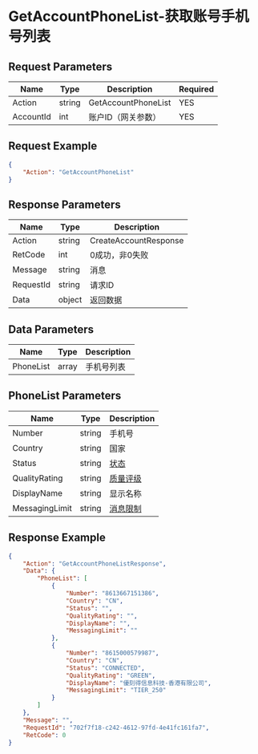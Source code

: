 # GetAccountPhoneList-获取账号手机号列表

## Request Parameters
| Name      | Type   | Description         | Required |
| --------- | ------ | ------------------- | -------- |
| Action    | string | GetAccountPhoneList | YES      |
| AccountId | int    | 账户ID（网关参数）  | YES      |

## Request Example
```json
{
    "Action": "GetAccountPhoneList"
}
```

## Response Parameters
| Name      | Type   | Description           |
| --------- | ------ | --------------------- |
| Action    | string | CreateAccountResponse |
| RetCode   | int    | 0成功，非0失败        |
| Message   | string | 消息                  |
| RequestId | string | 请求ID                |
| Data      | object | 返回数据              |

## Data Parameters
| Name      | Type  | Description |
| --------- | ----- | ----------- |
| PhoneList | array | 手机号列表  |

## PhoneList Parameters
| Name           | Type   | Description                                     |
| -------------- | ------ | ----------------------------------------------- |
| Number         | string | 手机号                                          |
| Country        | string | 国家                                            |
| Status         | string | [状态](./999-Enum.md#phone_status)              |
| QualityRating  | string | [质量评级](./999-Enum.md#phone_quality_rating)  |
| DisplayName    | string | 显示名称                                        |
| MessagingLimit | string | [消息限制](./999-Enum.md#phone_messaging_limit) |

## Response Example
```json
{
    "Action": "GetAccountPhoneListResponse",
    "Data": {
        "PhoneList": [
            {
                "Number": "8613667151386",
                "Country": "CN",
                "Status": "",
                "QualityRating": "",
                "DisplayName": "",
                "MessagingLimit": ""
            },
            {
                "Number": "8615000579987",
                "Country": "CN",
                "Status": "CONNECTED",
                "QualityRating": "GREEN",
                "DisplayName": "優刻得信息科技-香港有限公司",
                "MessagingLimit": "TIER_250"
            }
        ]
    },
    "Message": "",
    "RequestId": "702f7f18-c242-4612-97fd-4e41fc161fa7",
    "RetCode": 0
}
```

